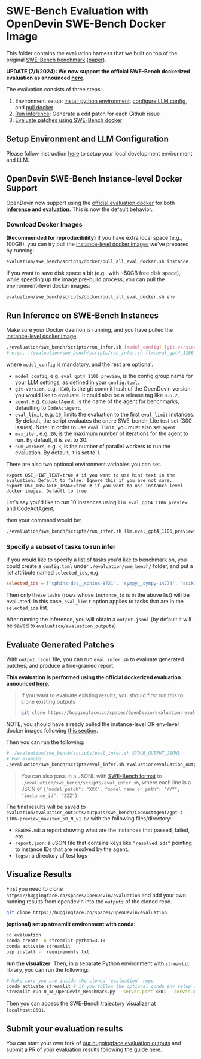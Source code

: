 # SWE-Bench Evaluation with OpenDevin SWE-Bench Docker Image

This folder contains the evaluation harness that we built on top of the original [SWE-Bench benchmark](https://www.swebench.com/) ([paper](https://arxiv.org/abs/2310.06770)).

**UPDATE (7/1/2024): We now support the official SWE-Bench dockerized evaluation as announced [here](https://github.com/princeton-nlp/SWE-bench/blob/main/docs/20240627_docker/README.md).**

The evaluation consists of three steps:

1. Environment setup: [install python environment](../README.md#development-environment), [configure LLM config](../README.md#configure-opendevin-and-your-llm), and [pull docker](#opendevin-swe-bench-instance-level-docker-support).
2. [Run inference](#run-inference-on-swe-bench-instances): Generate a edit patch for each Github issue
3. [Evaluate patches using SWE-Bench docker](#evaluate-generated-patches)

## Setup Environment and LLM Configuration

Please follow instruction [here](../README.md#setup) to setup your local development environment and LLM.

## OpenDevin SWE-Bench Instance-level Docker Support

OpenDevin now support using the [official evaluation docker](https://github.com/princeton-nlp/SWE-bench/blob/main/docs/20240627_docker/README.md) for both **[inference](#run-inference-on-swe-bench-instances) and [evaluation](#evaluate-generated-patches)**.
This is now the default behavior.

### Download Docker Images

**(Recommended for reproducibility)** If you have extra local space (e.g., 100GB), you can try pull the [instance-level docker images](https://github.com/princeton-nlp/SWE-bench/blob/main/docs/20240627_docker/README.md#choosing-the-right-cache_level) we've prepared by running:

```bash
evaluation/swe_bench/scripts/docker/pull_all_eval_docker.sh instance
```

If you want to save disk space a bit (e.g., with ~50GB free disk space), while speeding up the image pre-build process, you can pull the environment-level docker images:

```bash
evaluation/swe_bench/scripts/docker/pull_all_eval_docker.sh env
```

## Run Inference on SWE-Bench Instances

Make sure your Docker daemon is running, and you have pulled the [instance-level docker image](#opendevin-swe-bench-instance-level-docker-support).

```bash
./evaluation/swe_bench/scripts/run_infer.sh [model_config] [git-version] [agent] [eval_limit] [max_iter] [num_workers]
# e.g., ./evaluation/swe_bench/scripts/run_infer.sh llm.eval_gpt4_1106_preview HEAD CodeActAgent 300
```

where `model_config` is mandatory, and the rest are optional.

- `model_config`, e.g. `eval_gpt4_1106_preview`, is the config group name for your
LLM settings, as defined in your `config.toml`.
- `git-version`, e.g. `HEAD`, is the git commit hash of the OpenDevin version you would
like to evaluate. It could also be a release tag like `0.6.2`.
- `agent`, e.g. `CodeActAgent`, is the name of the agent for benchmarks, defaulting
to `CodeActAgent`.
- `eval_limit`, e.g. `10`, limits the evaluation to the first `eval_limit` instances. By
default, the script evaluates the entire SWE-bench_Lite test set (300 issues). Note:
in order to use `eval_limit`, you must also set `agent`.
- `max_iter`, e.g. `20`, is the maximum number of iterations for the agent to run. By
default, it is set to 30.
- `num_workers`, e.g. `3`, is the number of parallel workers to run the evaluation. By
default, it is set to 1.

There are also two optional environment variables you can set.
```
export USE_HINT_TEXT=true # if you want to use hint text in the evaluation. Default to false. Ignore this if you are not sure.
export USE_INSTANCE_IMAGE=true # if you want to use instance-level docker images. Default to true
```

Let's say you'd like to run 10 instances using `llm.eval_gpt4_1106_preview` and CodeActAgent,

then your command would be:

```bash
./evaluation/swe_bench/scripts/run_infer.sh llm.eval_gpt4_1106_preview HEAD CodeActAgent 10
```

### Specify a subset of tasks to run infer

If you would like to specify a list of tasks you'd like to benchmark on, you could
create a `config.toml` under `./evaluation/swe_bench/` folder, and put a list
attribute named `selected_ids`, e.g.

```toml
selected_ids = ['sphinx-doc__sphinx-8721', 'sympy__sympy-14774', 'scikit-learn__scikit-learn-10508']
```

Then only these tasks (rows whose `instance_id` is in the above list) will be evaluated.
In this case, `eval_limit` option applies to tasks that are in the `selected_ids` list.

After running the inference, you will obtain a `output.jsonl` (by default it will be saved to `evaluation/evaluation_outputs`).

## Evaluate Generated Patches

With `output.jsonl` file, you can run `eval_infer.sh` to evaluate generated patches, and produce a fine-grained report.

**This evaluation is performed using the official dockerized evaluation announced [here](https://github.com/princeton-nlp/SWE-bench/blob/main/docs/20240627_docker/README.md).**

> If you want to evaluate existing results, you should first run this to clone existing outputs
>```bash
>git clone https://huggingface.co/spaces/OpenDevin/evaluation evaluation/evaluation_outputs
>```

NOTE, you should have already pulled the instance-level OR env-level docker images following [this section](#opendevin-swe-bench-instance-level-docker-support).

Then you can run the following:

```bash
# ./evaluation/swe_bench/scripts/eval_infer.sh $YOUR_OUTPUT_JSONL
# For example:
./evaluation/swe_bench/scripts/eval_infer.sh evaluation/evaluation_outputs/outputs/swe_bench/CodeActAgent/gpt-4-1106-preview_maxiter_50_N_v1.0/output.jsonl
```

> You can also pass in a JSONL with [SWE-Bench format](https://github.com/princeton-nlp/SWE-bench/blob/main/tutorials/evaluation.md#-creating-predictions) to `./evaluation/swe_bench/scripts/eval_infer.sh`, where each line is a JSON of `{"model_patch": "XXX", "model_name_or_path": "YYY", "instance_id": "ZZZ"}`.

The final results will be saved to `evaluation/evaluation_outputs/outputs/swe_bench/CodeActAgent/gpt-4-1106-preview_maxiter_50_N_v1.0/` with the following files/directory:

- `README.md`: a report showing what are the instances that passed, failed, etc.
- `report.json`: a JSON file that contains keys like `"resolved_ids"` pointing to instance IDs that are resolved by the agent.
- `logs/`: a directory of test logs

## Visualize Results

First you need to clone `https://huggingface.co/spaces/OpenDevin/evaluation` and add your own running results from opendevin into the `outputs` of the cloned repo.

```bash
git clone https://huggingface.co/spaces/OpenDevin/evaluation
```

**(optional) setup streamlit environment with conda**:
```bash
cd evaluation
conda create -n streamlit python=3.10
conda activate streamlit
pip install -r requirements.txt
```

**run the visualizer**:
Then, in a separate Python environment with `streamlit` library, you can run the following:

```bash
# Make sure you are inside the cloned `evaluation` repo
conda activate streamlit # if you follow the optional conda env setup above
streamlit run 0_📊_OpenDevin_Benchmark.py --server.port 8501 --server.address 0.0.0.0
```

Then you can access the SWE-Bench trajectory visualizer at `localhost:8501`.

## Submit your evaluation results

You can start your own fork of [our huggingface evaluation outputs](https://huggingface.co/spaces/OpenDevin/evaluation) and submit a PR of your evaluation results following the guide [here](https://huggingface.co/docs/hub/en/repositories-pull-requests-discussions#pull-requests-and-discussions).
